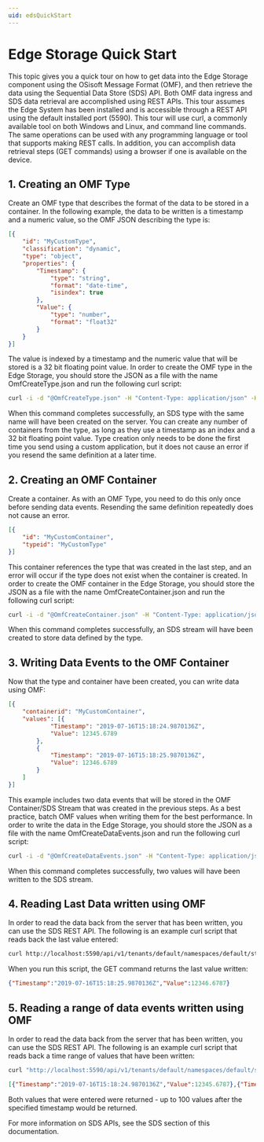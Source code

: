 ```yaml
---
uid: edsQuickStart
---
```


# Edge Storage Quick Start

This topic gives you a quick tour on how to get data into the Edge Storage component using the OSisoft Message Format (OMF), and then retrieve the data using the Sequential Data Store (SDS) API. Both OMF data ingress and SDS data retrieval are accomplished using REST APIs. This tour assumes the Edge System has been installed and is accessible through a REST API using the default installed port (5590). This tour will use curl, a commonly available tool on both Windows and Linux, and command line commands. The same operations can be used with any programming language or tool that supports making REST calls. In addition, you can accomplish data retrieval steps (GET commands) using a browser if one is available on the device.

## 1. Creating an OMF Type

Create an OMF type that describes the format of the data to be stored in a container. In the following example, the data to be written is a timestamp and a numeric value, so the OMF JSON describing the type is:

```json
[{
    "id": "MyCustomType",
    "classification": "dynamic",
    "type": "object",
    "properties": {
        "Timestamp": {
            "type": "string",
            "format": "date-time",
            "isindex": true
        },
        "Value": {
            "type": "number",
            "format": "float32"
        }
    }
}]
```

The value is indexed by a timestamp and the numeric value that will be stored is a 32 bit floating point value. In order to create the OMF type in the Edge Storage, you should store the JSON as a file with the name OmfCreateType.json and run the following curl script:

```bash
curl -i -d "@OmfCreateType.json" -H "Content-Type: application/json" -H "producertoken: x " -H "omfversion: 1.1" -H "action: create" -H "messageformat: json" -H "messagetype: type" -X POST http://localhost:5590/api/v1/tenants/default/namespaces/default/omf/
```

When this command completes successfully, an SDS type with the same name will have been created on the server. You can create any number of containers from the type, as long as they use a timestamp as an index and a 32 bit floating point value. Type creation only needs to be done the first time you send using a custom application, but it does not cause an error if you resend the same definition at a later time.

## 2. Creating an OMF Container

Create a container. As with an OMF Type, you need to do this only once before sending data events. Resending the same definition repeatedly does not cause an error.

```json
[{
    "id": "MyCustomContainer",
    "typeid": "MyCustomType"
}]
```

This container references the type that was created in the last step, and an error will occur if the type does not exist when the container is created. In order to create the OMF container in the Edge Storage, you should store the JSON as a file with the name OmfCreateContainer.json and run the following curl script:

```bash
curl -i -d "@OmfCreateContainer.json" -H "Content-Type: application/json" -H "producertoken: x " -H "omfversion: 1.1" -H "action: create" -H "messageformat: json" -H "messagetype: container" -X POST http://localhost:5590/api/v1/tenants/default/namespaces/default/omf/
```

When this command completes successfully, an SDS stream will have been created to store data defined by the type.

## 3. Writing Data Events to the OMF Container

Now that the type and container have been created, you can write data using OMF:

```json
[{
    "containerid": "MyCustomContainer",
    "values": [{
            "Timestamp": "2019-07-16T15:18:24.9870136Z",
            "Value": 12345.6789
        },
        {
            "Timestamp": "2019-07-16T15:18:25.9870136Z",
            "Value": 12346.6789
        }
    ]
}]
```

This example includes two data events that will be stored in the OMF Container/SDS Stream that was created in the previous steps. As a best practice, batch OMF values when writing them for the best performance. In order to write the data in the Edge Storage, you should store the JSON as a file with the name OmfCreateDataEvents.json and run the following curl script:

```bash
curl -i -d "@OmfCreateDataEvents.json" -H "Content-Type: application/json" -H "producertoken: x " -H "omfversion: 1.1" -H "action: create" -H "messageformat: json" -H "messagetype: data" -X POST http://localhost:5590/api/v1/tenants/default/namespaces/default/omf/
```

When this command completes successfully, two values will have been written to the SDS stream.

## 4. Reading Last Data written using OMF

In order to read the data back from the server that has been written, you can use the SDS REST API. The following is an example curl script that reads back the last value entered:

```bash
curl http://localhost:5590/api/v1/tenants/default/namespaces/default/streams/MyCustomContainer/Data/Last
```

When you run this script, the GET command returns the last value written:

```json
{"Timestamp":"2019-07-16T15:18:25.9870136Z","Value":12346.6787}
```

## 5. Reading a range of data events written using OMF

In order to read the data back from the server that has been written, you can use the SDS REST API. The following is an example curl script that reads back a time range of values that have been written:

```bash
curl "http://localhost:5590/api/v1/tenants/default/namespaces/default/streams/MyCustomContainer/Data?startIndex=2019-07-08T13:00:00Z&count=100"
```

```json
[{"Timestamp":"2019-07-16T15:18:24.9870136Z","Value":12345.6787},{"Timestamp":"2019-07-16T15:18:25.9870136Z","Value":12346.6787}]
```

Both values that were entered were returned - up to 100 values after the specified timestamp would be returned.

For more information on SDS APIs, see the SDS section of this documentation.
